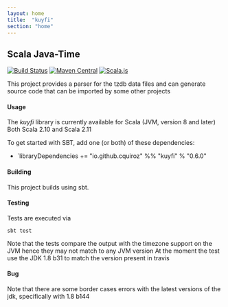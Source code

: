 ```yaml
---
layout: home
title:  "kuyfi"
section: "home"
---
```


## Scala Java-Time

[![Build Status](https://travis-ci.org/cquiroz/kuyfi?branch=master)](https://travis-ci.org/cquiroz/kuyfi)
[![Maven Central](https://img.shields.io/maven-central/v/io.github.cquiroz/kuyfi_2.12.svg)](https://maven-badges.herokuapp.com/maven-central/io.github.cquiroz/kuyfi_2.12)
[![Scala.js](http://scala-js.org/assets/badges/scalajs-0.6.8.svg)](http://scala-js.org)

This project provides a parser for the tzdb data files and can generate source code that can be imported by some other projects

#### Usage

The *kuyfi* library is currently available for Scala (JVM, version 8 and later)
Both Scala 2.10 and Scala 2.11

To get started with SBT, add one (or both) of these dependencies:

- `libraryDependencies += "io.github.cquiroz" %% "kuyfi" % "0.6.0"

#### Building
This project builds using sbt.

#### Testing

Tests are executed via

```
sbt test
```

Note that the tests compare the output with the timezone support on the JVM hence they may not match to any JVM version
At the moment the test use the JDK 1.8 b31 to match the version present in travis

#### Bug

Note that there are some border cases errors with the latest versions of the jdk, specifically with 1.8 b144

